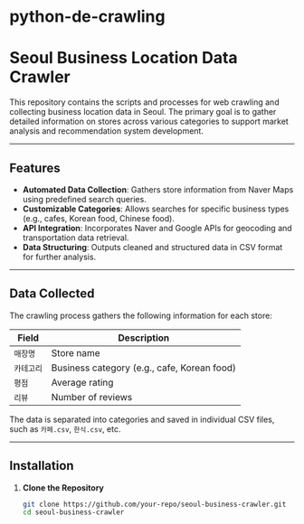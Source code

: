 # python-de-crawling

# Seoul Business Location Data Crawler

This repository contains the scripts and processes for web crawling and collecting business location data in Seoul. The primary goal is to gather detailed information on stores across various categories to support market analysis and recommendation system development.

---

## Features

- **Automated Data Collection**: Gathers store information from Naver Maps using predefined search queries.
- **Customizable Categories**: Allows searches for specific business types (e.g., cafes, Korean food, Chinese food).
- **API Integration**: Incorporates Naver and Google APIs for geocoding and transportation data retrieval.
- **Data Structuring**: Outputs cleaned and structured data in CSV format for further analysis.

---

## Data Collected

The crawling process gathers the following information for each store:

| Field       | Description                              |
|-------------|------------------------------------------|
| `매장명`    | Store name                              |
| `카테고리`  | Business category (e.g., cafe, Korean food) |
| `평점`      | Average rating                          |
| `리뷰`      | Number of reviews                       |

The data is separated into categories and saved in individual CSV files, such as `카페.csv`, `한식.csv`, etc.

---

## Installation

1. **Clone the Repository**
   ```bash
   git clone https://github.com/your-repo/seoul-business-crawler.git
   cd seoul-business-crawler
